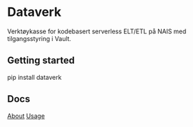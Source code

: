 # Dataverk 

Verktøykasse for kodebasert serverless ELT/ETL på NAIS med tilgangsstyring i Vault.

## Getting started

pip install dataverk

## Docs
[About](https://docs.knada.io/dataverk/README)
[Usage](https://docs.knada.io/dele-innsikt/datapakker)
